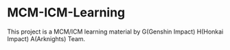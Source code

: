 # MCM-ICM-Learning
This project is a MCM/ICM learning material by G(Genshin Impact) H(Honkai Impact) A(Arknights) Team.
